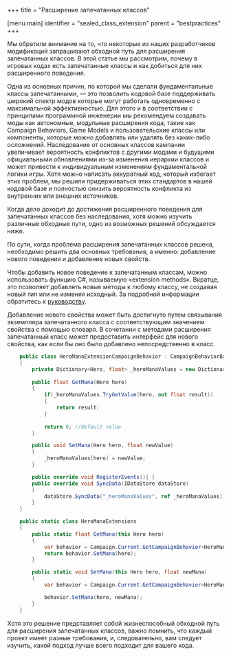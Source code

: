 +++
title = "Расширение запечатанных классов"

[menu.main]
identifier = "sealed_class_extension"
parent = "bestpractices"
+++


Мы обратили внимание на то, что некоторые из наших разработчиков модификаций запрашивают обходной путь для расширения запечатанных классов. В этой статье мы рассмотрим, почему в игровых кодах есть запечатанные классы и как добиться для них расширенного поведения.

Одна из основных причин, по которой мы сделали фундаментальные классы запечатанными, — это позволить кодовой базе поддерживать широкий спектр модов которые могут работать одновременно с максимальной эффективностью. Для этого и в соответствии с принципами программной инженерии мы рекомендуем создавать моды как автономные, модульные расширения кода, такие как Campaign Behaviors, Game Models и пользовательские классы или компоненты, которые можно добавлять или удалять без каких-либо осложнений. Наследование от основных классов кампании увеличивает вероятность конфликтов с другими модами и будущими официальными обновлениями из-за изменения иерархии классов и может привести к индивидуальным изменениям фундаментальной логики игры. Хотя можно написать аккуратный код, который избегает этих проблем, мы решили придерживаться этих стандартов в нашей кодовой базе и полностью снизить вероятность конфликта из внутренних или внешних источников.

Когда дело доходит до достижения расширенного поведения для запечатанных классов без наследования, хотя можно изучить различные обходные пути, одно из возможных решений обсуждается ниже.

По сути, когда проблема расширения запечатанных классов решена, необходимо решить два основных требования, а именно: добавление нового поведения и добавление новых свойств.

Чтобы добавить новое поведение к запечатанным классам, можно использовать функцию C#, называемую «extension methods». Вкратце, это позволяет добавлять новые методы к любому классу, не создавая новый тип или не изменяя исходный. За подробной информации обратитесь к [руководству](https://docs.microsoft.com/en-us/dotnet/csharp/programming-guide/classes-and-structs/extension-methods).

Добавление нового свойства может быть достигнуто путем связывания экземпляра запечатанного класса с соответствующим значением свойства с помощью словаря. В сочетании с методами расширения запечатанный класс может предоставить интерфейс для нового свойства, как если бы оно было добавлено непосредственно в класс.

```C#
    public class HeroManaExtensionCampaignBehavior : CampaignBehaviorBase
    {
        private Dictionary<Hero, float> _heroManaValues = new Dictionary<Hero, float>();
    
        public float GetMana(Hero hero)
        {
            if(_heroManaValues.TryGetValue(hero, out float result))
            {
                return result;
            }            
        
            return 0; //default value
        }

        public void SetMana(Hero hero, float newValue)
        {
            _heroManaValues[hero] = newValue;
        }

        public override void RegisterEvents(){ }        
        public override void SyncData(IDataStore dataStore)
        {
            dataStore.SyncData("_heroManaValues", ref _heroManaValues);
        }
    }

    public static class HeroManaExtensions
    {         
        public static float GetMana(this Hero hero)
        {
            var behavior = Campaign.Current.GetCampaignBehavior<HeroManaExtensionCampaignBehavior >();
            return behavior.GetMana(hero);
        }

        public static void SetMana(this Hero hero, float newMana)
        {
            var behavior = Campaign.Current.GetCampaignBehavior<HeroManaExtensionCampaignBehavior >();

            behavior.SetMana(hero, newMana);
        }
    }

```

Хотя это решение представляет собой жизнеспособный обходной путь для расширения запечатанных классов, важно помнить, что каждый проект имеет разные требования, и, следовательно, вам следует изучить, какой подход лучше всего подходит для вашего кода. 
